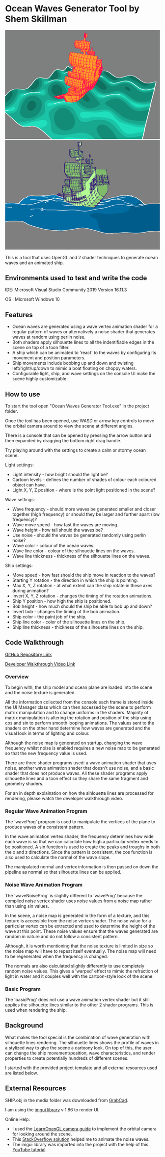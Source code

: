# Ocean Waves Generator Tool by Shem Skillman

![](regular_wave.gif)
![](noise_wave.gif)

This is a tool that uses OpenGL and 2 shader techniques to generate ocean waves and an animated ship. 

## Environments used to test and write the code

IDE: Microsoft Visual Studio Community 2019 Version 16.11.3

OS : Microsoft Windows 10

## Features

 * Ocean waves are generated using a wave vertex animation shader for a regular pattern of waves or alternatively a noise shader that generates waves at random using perlin noise.
* Both shaders apply silhouette lines to all the indentifiable edges in the scene on top of a toon filter.
 * A ship which can be animated to 'react' to the waves by configuring its movement and position parameters. 
 * Ship movements include bobbing up and down and twisting left/right/up/down to mimic a boat floating on choppy waters.
 * Configurable light, ship, and wave settings on the console UI make the scene highly customizable.

## How to use

To start the tool open "Ocean Waves Generator Tool.exe" in the project folder.

Once the tool has been opened, use WASD or arrow key controls to move the orbital camera around to view the scene at different angles.

There is a console that can be opened by pressing the arrow button and then expanded by dragging the bottom right drag handle. 

Try playing around with the settings to create a calm or stormy ocean scene.

Light settings:

 * Light intensity - how bright should the light be?
 * Cartoon levels - defines the number of shades of colour each coloured object can have.
 * Light X, Y, Z position - where is the point light positioned in the scene?

 Wave settings:

 * Wave frequency - should more waves be generated smaller and closer together (high frequency) or should they be larger and further apart (low frequency)?
 * Wave move speed - how fast the waves are moving.
 * Wave height - how tall should the waves be?
 * Use noise - should the waves be generated randomly using perlin noise?
 * Wave color - colour of the ocean waves.
 * Wave line color - colour of the silhouette lines on the waves.
 * Wave line thickness - thickness of the silhouette lines on the waves.

 Ship settings:

  * Move speed - how fast should the ship move in reaction to the waves?
  * Starting Y rotation - the direction in which the ship is pointing.
  * Max X, Y, Z rotation - at what extent can the ship rotate in these axes during animation?
  * Invert X, Y, Z rotation - changes the timing of the rotation animations.
  * Ship Y position - how high the ship is positioned.
  * Bob height - how much should the ship be able to bob up and down?
  * Invert bob - changes the timing of the bob animation.
  * Ship color - the paint job of the ship.
  * Ship line color - color of the silhouette lines on the ship.
  * Ship line thickness - thickness of the silhouette lines on the ship.

## Code Walkthrough

[GitHub Repository Link](https://github.com/ShemSkillman/COMP3015-Optimized-Developer-Tool)

[Developer Walkthrough Video Link](https://youtu.be/vQPV0KZxXwI)

### Overview

To begin with, the ship model and ocean plane are loaded into the scene and the noise texture is generated. 

All the information collected from the console each frame is stored inside the UI Manager class which can then accessed by the scene to perform matrix manipulation and to change uniforms in the shaders. Majority of matrix manipulation is altering the rotation and position of the ship using cos and sin to perform smooth looping animations. The values sent to the shaders on the other hand determine how waves are generated and the visual look in terms of lighting and colour.

Although the noise map is generated on startup, changing the wave frequency whilst noise is enabled requires a new noise map to be generated so that the new frequency value is used.

There are three shader programs used: a wave animation shader that uses noise, another wave animation shader that doesn't use noise, and a basic shader that does not produce waves. All these shader programs apply silhouette lines and a toon effect so they share the same fragment and geometry shaders.

For an in depth explaination on how the sihlouette lines are processed for rendering, please watch the developer walkthrough video.

### Regular Wave Animation Program

The 'waveProg' program is used to manipulate the vertices of the plane to produce waves of a consistent pattern.

In the wave animation vertex shader, the frequency determines how wide each wave is so that we can calculate how high a particular vertex needs to be positioned. A sin function is used to create the peaks and troughs in both the x and z directions. Since the pattern is consistent, the cos function is also used to calculate the normal of the wave slope.

The manipulated normal and vertex information is then passed on down the pipeline as normal so that silhouette lines can be applied. 

### Noise Wave Animation Program

The 'waveNoiseProg' is slightly different to 'waveProg' because the compiled noise vertex shader uses noise values from a noise map rather than using sin values.

In the scene, a noise map is generated in the form of a texture, and this texture is accessible from the noise vertex shader. The noise value for a particular vertex can be extracted and used to determine the height of the wave at this point. These noise values ensure that the waves generated are random in nature and do not follow a consistent pattern.

Although, it is worth mentioning that the noise texture is limited in size so the noise map will have to repeat itself eventually. The noise map will need to be regenerated when the frequency is changed.

The normals are also calculated slightly differently to use completely random noise values. This gives a 'warped' effect to mimic the refraction of light in water and it couples well with the cartoon-style look of the scene.

### Basic Program

The 'basicProg' does not use a wave animation vertex shader but it still applies the silhouette lines similar to the other 2 shader programs. This is used when rendering the ship.

## Background

What makes the tool special is the combination of wave generation with silhouette lines rendering. The silhouette lines shows the profile of waves in a stylized way to give the scene a cartoony look. On top of this, the user can change the ship movement/position, wave characteristics, and render properties to create potentially hundreds of different scenes.

I started with the provided project template and all external resources used are listed below.

## External Resources

SHIP.obj in the media folder was downloaded from [GrabCad](https://grabcad.com/library/low-poly-ship-1).

I am using the [imgui library](https://github.com/ocornut/imgui) v 1.86 to render UI.

Online Help:
 - I used the [LearnOpenGL camera guide](https://learnopengl.com/Getting-started/Camera) to implement the orbital camera for looking around the scene.
 - This [StackOverflow solution](https://stackoverflow.com/questions/30397320/opengl-water-waves-with-noise) helped me to animate the noise waves.
 - The imgui library was imported into the project with the help of this [YouTube tutorial](https://www.youtube.com/watch?v=S6ueaaN-Z2w).